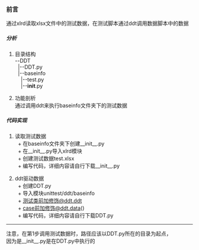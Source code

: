 ### 前言
通过xlrd读取xlsx文件中的测试数据，在测试脚本通过ddt调用数据脚本中的数据
  
##### 分析  
1. 目录结构  
--DDT  
&nbsp;&nbsp;|--DDT.py  
&nbsp;&nbsp;|--baseinfo   
&nbsp;&nbsp;&nbsp;&nbsp;|--test.py   
&nbsp;&nbsp;&nbsp;&nbsp;|--__init__.py   
  
2. 功能剖析  
通过调用ddt来执行baseinfo文件夹下的测试数据

##### 代码实现  
1. 读取测试数据  
&nbsp;&nbsp;+ 在baseinfo文件夹下创建__init__.py  
&nbsp;&nbsp;+ 在__init__.py导入xlrd模块  
&nbsp;&nbsp;+ 创建测试数据test.xlsx  
&nbsp;&nbsp;+ 编写代码，详细内容请自行下载__init__.py  
  
2. ddt驱动数据  
&nbsp;&nbsp;+ 创建DDT.py  
&nbsp;&nbsp;+ 导入模块unittest/ddt/baseinfo  
&nbsp;&nbsp;+ 测试类前加修饰@ddt.ddt  
&nbsp;&nbsp;+ case前加修饰@ddt.data()  
&nbsp;&nbsp;+ 编写代码，详细内容请自行下载DDT.py  

---
注意，在第1步调用测试数据时，路径应该以DDT.py所在的目录为起点，  
因为是__init__.py是在DDT.py中执行的
